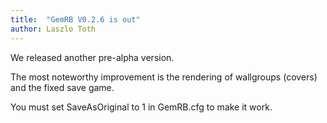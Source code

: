 ```yaml
---
title:  "GemRB V0.2.6 is out"
author: Laszlo Toth
---
```


We released another pre-alpha version.

The most noteworthy improvement is the rendering of wallgroups (covers) and the fixed save game.

You must set SaveAsOriginal to 1 in GemRB.cfg to make it work.
